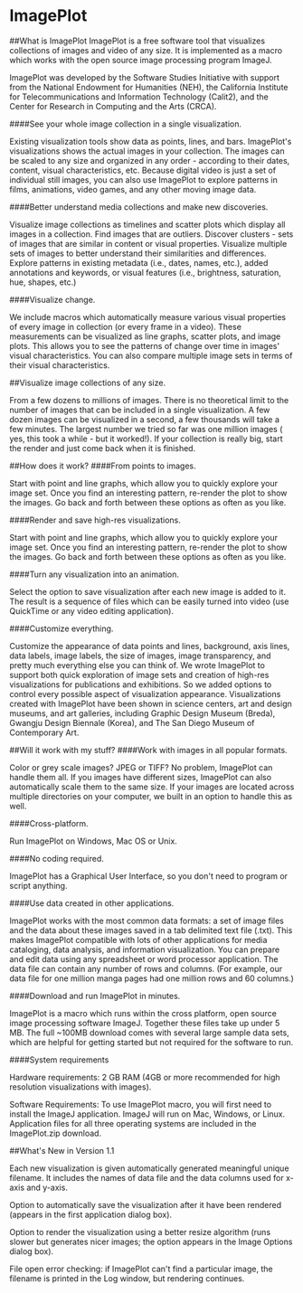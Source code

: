 ImagePlot
=========
##What is ImagePlot
ImagePlot is a free software tool that visualizes collections of images and video of any size. It is implemented as a macro which works with the open source image processing program ImageJ.

ImagePlot was developed by the Software Studies Initiative with support from the National Endowment for Humanities (NEH), the California Institute for Telecommunications and Information Technology (Calit2), and the Center for Research in Computing and the Arts (CRCA).

####See your whole image collection in a single visualization.

Existing visualization tools show data as points, lines, and bars. ImagePlot's visualizations shows the actual images in your collection. The images can be scaled to any size and organized in any order - according to their dates, content, visual characteristics, etc. Because digital video is just a set of individual still images, you can also use ImagePlot to explore patterns in films, animations, video games, and any other moving image data.

####Better understand media collections and make new discoveries.

Visualize image collections as timelines and scatter plots which display all images in a collection. Find images that are outliers. Discover clusters - sets of images that are similar in content or visual properties. Visualize multiple sets of images to better understand their similarities and differences. Explore patterns in existing metadata (i.e., dates, names, etc.), added annotations and keywords, or visual features (i.e., brightness, saturation, hue, shapes, etc.)

####Visualize change.

We include macros which automatically measure various visual properties of every image in collection (or every frame in a video). These measurements can be visualized as line graphs, scatter plots, and image plots. This allows you to see the patterns of change over time in images' visual characteristics. You can also compare multiple image sets in terms of their visual characteristics.

##Visualize image collections of any size.

From a few dozens to millions of images. There is no theoretical limit to the number of images that can be included in a single visualization. A few dozen images can be visualized in a second, a few thousands will take a few minutes. The largest number we tried so far was one million images ( yes, this took a while - but it worked!). If your collection is really big, start the render and just come back when it is finished.

##How does it work?
####From points to images.

Start with point and line graphs, which allow you to quickly explore your image set. Once you find an interesting pattern, re-render the plot to show the images. Go back and forth between these options as often as you like.

####Render and save high-res visualizations.

Start with point and line graphs, which allow you to quickly explore your image set. Once you find an interesting pattern, re-render the plot to show the images. Go back and forth between these options as often as you like.

####Turn any visualization into an animation.

Select the option to save visualization after each new image is added to it. The result is a sequence of files which can be easily turned into video (use QuickTime or any video editing application).

####Customize everything.

Customize the appearance of data points and lines, background, axis lines, data labels, image labels, the size of images, image transparency, and pretty much everything else you can think of. We wrote ImagePlot to support both quick exploration of image sets and creation of high-res visualizations for publications and exhibitions. So we added options to control every possible aspect of visualization appearance. Visualizations created with ImagePlot have been shown in science centers, art and design museums, and art galleries, including Graphic Design Museum (Breda), Gwangju Design Biennale (Korea), and The San Diego Museum of Contemporary Art.

##Will it work with my stuff?
####Work with images in all popular formats.

Color or grey scale images? JPEG or TIFF? No problem, ImagePlot can handle them all. If you images have different sizes, ImagePlot can also automatically scale them to the same size. If your images are located across multiple directories on your computer, we built in an option to handle this as well.

####Cross-platform.

Run ImagePlot on Windows, Mac OS or Unix.

####No coding required.

ImagePlot has a Graphical User Interface, so you don't need to program or script anything.

####Use data created in other applications.

ImagePlot works with the most common data formats: a set of image files and the data about these images saved in a tab delimited text file (.txt). This makes ImagePlot compatible with lots of other applications for media cataloging, data analysis, and information visualization. You can prepare and edit data using any spreadsheet or word processor application. The data file can contain any number of rows and columns. (For example, our data file for one million manga pages had one million rows and 60 columns.)

####Download and run ImagePlot in minutes.

ImagePlot is a macro which runs within the cross platform, open source image processing software ImageJ. Together these files take up under 5 MB. The full ~100MB download comes with several large sample data sets, which are helpful for getting started but not required for the software to run.

####System requirements

Hardware requirements: 2 GB RAM (4GB or more recommended for high resolution visualizations with images).

Software Requirements: To use ImagePlot macro, you will first need to install the ImageJ application. ImageJ will run on Mac, Windows, or Linux. Application files for all three operating systems are included in the ImagePlot.zip download.

##What's New in Version 1.1

Each new visualization is given automatically generated meaningful unique filename. It includes the names of data file and the data columns used for x-axis and y-axis.

Option to automatically save the visualization after it have been rendered (appears in the first application dialog box).

Option to render the visualization using a better resize algorithm (runs slower but generates nicer images; the option appears in the Image Options dialog box).

File open error checking: if ImagePlot can't find a particular image, the filename is printed in the Log window, but rendering continues.
